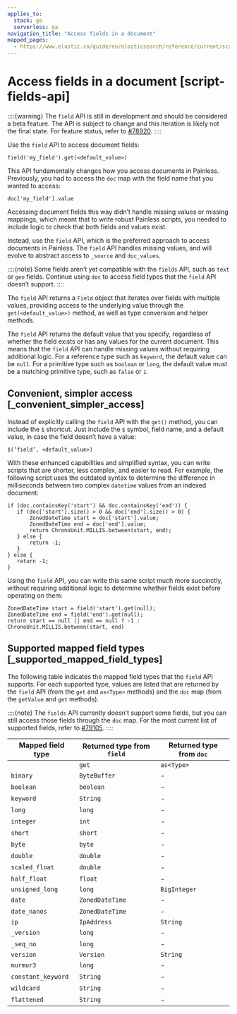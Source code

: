 ```yaml
---
applies_to:
  stack: ga
  serverless: ga
navigation_title: "Access fields in a document"
mapped_pages:
  - https://www.elastic.co/guide/en/elasticsearch/reference/current/script-fields-api.html
---
```




# Access fields in a document [script-fields-api]


::::{warning} 
The `field` API is still in development and should be considered a beta feature. The API is subject to change and this iteration is likely not the final state. For feature status, refer to [#78920](https://github.com/elastic/elasticsearch/issues/78920).
::::


Use the `field` API to access document fields:

```painless
field('my_field').get(<default_value>)
```

This API fundamentally changes how you access documents in Painless. Previously, you had to access the `doc` map with the field name that you wanted to access:

```painless
doc['my_field'].value
```

Accessing document fields this way didn’t handle missing values or missing mappings, which meant that to write robust Painless scripts, you needed to include logic to check that both fields and values exist.

Instead, use the `field` API, which is the preferred approach to access documents in Painless. The `field` API handles missing values, and will evolve to abstract access to `_source` and `doc_values`.

::::{note} 
Some fields aren’t yet compatible with the `fields` API, such as `text` or `geo` fields. Continue using `doc` to access field types that the `field` API doesn’t support.
::::


The `field` API returns a `Field` object that iterates over fields with multiple values, providing access to the underlying value through the `get(<default_value>)` method, as well as type conversion and helper methods.

The `field` API returns the default value that you specify, regardless of whether the field exists or has any values for the current document. This means that the `field` API can handle missing values without requiring additional logic. For a reference type such as `keyword`, the default value can be `null`. For a primitive type such as `boolean` or `long`, the default value must be a matching primitive type, such as `false` or `1`.


## Convenient, simpler access [_convenient_simpler_access] 

Instead of explicitly calling the `field` API with the `get()` method, you can include the `$` shortcut. Just include the `$` symbol, field name, and a default value, in case the field doesn’t have a value:

```painless
$(‘field’, <default_value>)
```

With these enhanced capabilities and simplified syntax, you can write scripts that are shorter, less complex, and easier to read. For example, the following script uses the outdated syntax to determine the difference in milliseconds between two complex `datetime` values from an indexed document:

```painless
if (doc.containsKey('start') && doc.containsKey('end')) {
   if (doc['start'].size() > 0 && doc['end'].size() > 0) {
       ZonedDateTime start = doc['start'].value;
       ZonedDateTime end = doc['end'].value;
       return ChronoUnit.MILLIS.between(start, end);
   } else {
       return -1;
   }
} else {
   return -1;
}
```

Using the `field` API, you can write this same script much more succinctly, without requiring additional logic to determine whether fields exist before operating on them:

```painless
ZonedDateTime start = field('start').get(null);
ZonedDateTime end = field('end').get(null);
return start == null || end == null ? -1 : ChronoUnit.MILLIS.between(start, end)
```


## Supported mapped field types [_supported_mapped_field_types] 

The following table indicates the mapped field types that the `field` API supports. For each supported type, values are listed that are returned by the `field` API (from the `get` and `as<Type>` methods) and the `doc` map (from the `getValue` and `get` methods).

::::{note} 
The `fields` API currently doesn’t support some fields, but you can still access those fields through the `doc` map. For the most current list of supported fields, refer to [#79105](https://github.com/elastic/elasticsearch/issues/79105).
::::


| Mapped field type | Returned type from `field` | Returned type from `doc` |
| --- | --- | --- |
|  | `get` | `as<Type>` | `getValue` | `get` |
| `binary` | `ByteBuffer` | - | `BytesRef` | `BytesRef` |
| `boolean` | `boolean` | - | `boolean` | `Boolean` |
| `keyword` | `String` | - | `String` | `String` |
| `long` | `long` | - | `long` | `Long` |
| `integer` | `int` | - | `long` | `Long` |
| `short` | `short` | - | `long` | `Long` |
| `byte` | `byte` | - | `long` | `Long` |
| `double` | `double` | - | `double` | `Double` |
| `scaled_float` | `double` | - | `double` | `Double` |
| `half_float` | `float` | - | `double` | `Double` |
| `unsigned_long` | `long` | `BigInteger` | `long` | `Long` |
| `date` | `ZonedDateTime` | - | `ZonedDateTime` | `ZonedDateTime` |
| `date_nanos` | `ZonedDateTime` | - | `ZonedDateTime` | `ZonedDateTime` |
| `ip` | `IpAddress` | `String` | `String` | `String` |
| `_version` | `long` | - | `long` | `Long` |
| `_seq_no` | `long` | - | `long` | `Long` |
| `version` | `Version` | `String` | `String` | `String` |
| `murmur3` | `long` | - | `long` | `Long` |
| `constant_keyword` | `String` | - | `String` | `String` |
| `wildcard` | `String` | - | `String` | `String` |
| `flattened` | `String` | - | `String` | `String` |

